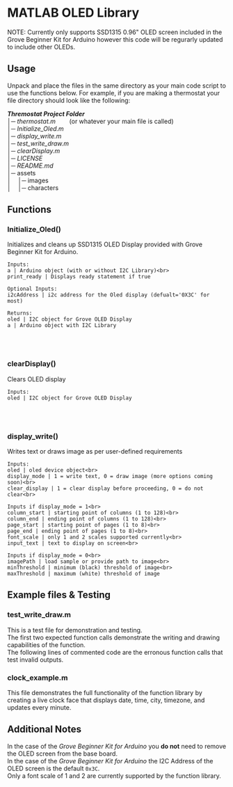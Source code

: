 # MATLAB OLED Library
NOTE: Currently only supports SSD1315 0.96" OLED screen included in the Grove Beginner Kit for Arduino however this code will be regurarly updated to include other OLEDs.

## Usage
Unpack and place the files in the same directory as your main code script to use the functions below.
For example, if you are making a thermostat your file directory should look like the following:

***Thremostat Project Folder***<br>
│─ *thermostat.m*&nbsp;&nbsp;&nbsp;&nbsp;&nbsp;&nbsp;&nbsp;&nbsp;(or whatever your main file is called)<br>
│─ *Initialize_Oled.m*<br>
│─ *display_write.m*<br>
│─ *test_write_draw.m*<br>
│─ *clearDisplay.m*<br>
│─ *LICENSE*<br>
│─ *README.md*<br>
│─ assets<br>
│&nbsp;&nbsp;&nbsp;&nbsp;│─ images<br>
│&nbsp;&nbsp;&nbsp;&nbsp;│─ characters<br>

## Functions
### Initialize_Oled()
Initializes and cleans up SSD1315 OLED Display provided with Grove Beginner Kit for Arduino.
```
Inputs:
a | Arduino object (with or without I2C Library)<br>
print_ready | Displays ready statement if true
```
```
Optional Inputs:
i2cAddress | i2c address for the Oled display (defualt='0X3C' for most)
```
```
Returns:
oled | I2C object for Grove OLED Display
a | Arduino object with I2C Library
```
<br><br>
### clearDisplay()
Clears OLED display
```
Inputs:
oled | I2C object for Grove OLED Display
```
<br><br>
### display_write()
Writes text or draws image as per user-defined requirements
```
Inputs:
oled | oled device object<br>
display_mode | 1 = write text, 0 = draw image (more options coming soon)<br>
clear_display | 1 = clear display before proceeding, 0 = do not clear<br>
```
```
Inputs if display_mode = 1<br>
column_start | starting point of columns (1 to 128)<br>
column_end | ending point of columns (1 to 128)<br>
page_start | starting point of pages (1 to 8)<br>
page_end | ending point of pages (1 to 8)<br>
font_scale | only 1 and 2 scales supported currently<br>
input_text | text to display on screen<br>
```
```
Inputs if display_mode = 0<br>
imagePath | load sample or provide path to image<br>
minThreshold | minimum (black) threshold of image<br>
maxThreshold | maximum (white) threshold of image
```
## Example files & Testing
### test_write_draw.m
This is a test file for demonstration and testing.<br>The first two expected function calls demonstrate the writing and drawing capabilities of the function.
<br> The following lines of commented code are the erronous function calls that test invalid outputs.<br>
### clock_example.m
This file demonstrates the full functionality of the function library by creating a live clock face that displays date, time, city, timezone, and updates every minute.
<br>
## Additional Notes
In the case of the *Grove Beginner Kit for Arduino* you **do not** need to remove the OLED screen from the base board.
<br> In the case of the *Grove Beginner Kit for Arduino* the I2C Address of the OLED screen is the default ```0x3C```.
<br> Only a font scale of 1 and 2 are currently supported by the function library.
<br>
